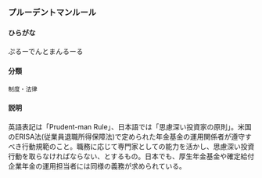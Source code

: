 <div style="display:none;">

## [あ行](securities-terms?id=あ行)
## [か行](securities-terms?id=か行)
## [さ行](securities-terms?id=さ行)
## [た行](securities-terms?id=た行)
## [な行](securities-terms?id=な行)
## [は行](securities-terms?id=は行)

</div>

### プルーデントマンルール

#### ひらがな

ぷるーでんとまんるーる

#### 分類

`制度・法律`

#### 説明

英語表記は「Prudent-man Rule」、日本語では「思慮深い投資家の原則」。米国のERISA法(従業員退職所得保障法)で定められた年金基金の運用関係者が遵守すべき行動規範のこと。職務に応じて専門家としての能力を活かし、思慮深い投資行動を取らなければならない、とするもの。日本でも、厚生年金基金や確定給付企業年金の運用担当者には同様の義務が求められている。

<div style="display:none;">

## [ま行](securities-terms?id=ま行)
## [や行](securities-terms?id=や行)
## [ら行](securities-terms?id=ら行)
## [わ行](securities-terms?id=わ行)
## [英数字・記号](securities-terms?id=英数字・記号)

</div>

